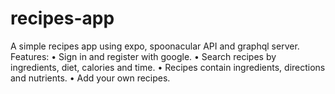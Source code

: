 # recipes-app
A simple recipes app using expo, spoonacular API and graphql server.
Features:
• Sign in and register with google.
• Search recipes by ingredients, diet, calories and time.
• Recipes contain ingredients, directions and nutrients.
• Add your own recipes.
